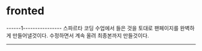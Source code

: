 # fronted

------1----------------
스파르타 코딩 수업에서 들은 것을 토대로 팬페이지를 완벽하게 만들어낼것이다.
수정하면서 계속 올려 최종본까지 만들것이다.

-----------------------
